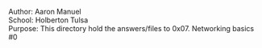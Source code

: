 Author: Aaron Manuel<br/>
School: Holberton Tulsa<br/>
Purpose: This directory hold the answers/files to 0x07. Networking basics #0<br/>
